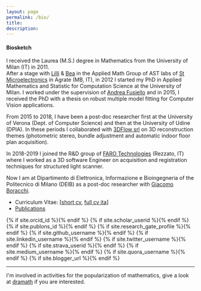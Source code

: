 ```yaml
---
layout: page
permalink: /bio/
title: 
description:
---
```


#### Biosketch

I received the Laurea (M.S.) degree in Mathematics from the University of Milan (IT) in 2011. <br>
After a stage with [Lilli][lilli] & [Bea][bea] in the Applied Math Group of AST labs of [St Microelectronics][st] in Agrate (MB, IT), in 2012 I started my PhD in Applied Mathematics and Statistic for Computation Science at the University of Milan.  I worked under the supervision of [Andrea Fusiello][andrea] and in 2015, I received the PhD  with a thesis on robust multiple model fitting for Computer Vision applications.

From 2015 to 2018, I have been a post-doc researcher first at the University of Verona (Dept. of Computer Science) and then at the University of Udine (DPIA). In these periods I collaborated with [3DFlow srl][3dflow] on 3D reconstruction themes (photometric stereo, bundle adjustment and automatic indoor floor plan acquisition).

In 2018-2019 I joined the R&D group of [FARO Technologies][faro] (Rezzato, IT) where I worked as a 3D software Engineer on acquisition and registration techniques for structured light scanner.

Now I am at Dipartimento di Elettronica, Informazione e Bioingegneria of the Politecnico di Milano (DEIB) as a post-doc researcher with [Giacomo Boracchi][giacomo].

* Curriculum Vitae: [<a href="../assets/pdf/luca_magri_cv_short.pdf">short cv</a>, <a href="../assets/pdf/luca_magri_cv.pdf">full cv ita</a>]
* [Publications](/publications)

<div class="social">
  <span class="contacticon center">
    <!--{% if site.email %}<a href="mailto:{{ site.email | encode_email }}"><i class="fas fa-envelope"></i></a>{% endif %}-->
    {% if site.orcid_id %}<a href="https://orcid.org/{{ site.orcid_id }}" target="_blank" title="ORCID"><i class="ai ai-orcid"></i></a>{% endif %}
    {% if site.scholar_userid %}<a href="https://scholar.google.com/citations?user={{ site.scholar_userid }}" target="_blank" title="Google Scholar"><i class="ai ai-google-scholar"></i></a>{% endif %}
    {% if site.publons_id %}<a href="https://publons.com/a/{{ site.publons_id }}/" target="_blank" title="Publons"><i class="ai ai-publons"></i></a>{% endif %}
    {% if site.research_gate_profile %}<a href="https://www.researchgate.net/profile/{{site.research_gate_profile}}/" target="_blank" title="ResearchGate"><i class="ai ai-researchgate"></i></a>{% endif %}
    {% if site.github_username %}<a href="https://github.com/{{ site.github_username }}" target="_blank" title="GitHub"><i class="fab fa-github"></i></a>{% endif %}
    {% if site.linkedin_username %}<a href="https://www.linkedin.com/in/{{ site.linkedin_username }}" target="_blank" title="LinkedIn"><i class="fab fa-linkedin"></i></a>{% endif %}
    {% if site.twitter_username %}<a href="https://twitter.com/{{ site.twitter_username }}" target="_blank" title="Twitter"><i class="fab fa-twitter"></i></a>{% endif %}
    {% if site.strava_userid %}<a href="https://www.strava.com/athletes/{{ site.strava_userid }}" target="_blank" title="Strava"><i class="fab fa-strava"></i></a>{% endif %}
    {% if site.medium_username %}<a href="https://medium.com/@{{ site.medium_username }}" target="_blank" title="Medium"><i class="fab fa-medium"></i></a>{% endif %}
    {% if site.quora_username %}<a href="https://www.quora.com/profile/{{ site.quora_username }}" target="_blank" title="Quora"><i class="fab fa-quora"></i></a>{% endif %}
    {% if site.blogger_url %}<a href="{{ site.blogger_url }}" target="_blank" title="Blogger"><i class="fab fa-blogger-b"></i></a>{% endif %}
  </span>
</div>


*** 
I'm involved in activities for the popularization of mathematics, give a look at [dramath][dramath] if you are interested. <br>
<!--In my leisure time I enjoy drawing and playing basketball, albeit with questionable results. 
And I'm a great connoisseur of "tortelli", a typical Milanese carnival food.-->






[lilli]:https://www.researchgate.net/profile/Pasqualina_Fragneto
[bea]:https://www.researchgate.net/profile/Beatrice_Rossi
[st]:https://www.st.com/content/st_com/en.html
[andrea]:http://www.diegm.uniud.it/fusiello/
[giacomo]:http://home.deib.polimi.it/boracchi/
[3dflow]:https://www.3dflow.net
[faro]: https://www.faro.com/about-faro/
[dramath]:https://dramath.wordpress.com